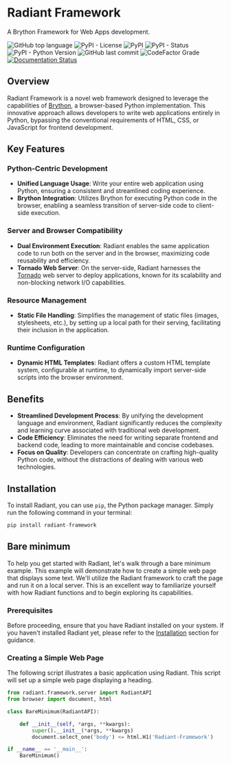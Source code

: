 # Radiant Framework

A Brython Framework for Web Apps development.

![GitHub top language](https://img.shields.io/github/languages/top/un-gcpds/brython-radiant?)
![PyPI - License](https://img.shields.io/pypi/l/radiant?)
![PyPI](https://img.shields.io/pypi/v/radiant?)
![PyPI - Status](https://img.shields.io/pypi/status/radiant?)
![PyPI - Python Version](https://img.shields.io/pypi/pyversions/radiant?)
![GitHub last commit](https://img.shields.io/github/last-commit/un-gcpds/brython-radiant?)
![CodeFactor Grade](https://img.shields.io/codefactor/grade/github/UN-GCPDS/brython-radiant?)
[![Documentation Status](https://readthedocs.org/projects/radiant/badge/?version=latest)](https://radiant-framework.readthedocs.io/en/latest/?badge=latest)



## Overview
Radiant Framework is a novel web framework designed to leverage the capabilities of [Brython](https://brython.info/), a browser-based Python implementation. This innovative approach allows developers to write web applications entirely in Python, bypassing the conventional requirements of HTML, CSS, or JavaScript for frontend development.

## Key Features

### Python-Centric Development
- **Unified Language Usage**: Write your entire web application using Python, ensuring a consistent and streamlined coding experience.
- **Brython Integration**: Utilizes Brython for executing Python code in the browser, enabling a seamless transition of server-side code to client-side execution.

### Server and Browser Compatibility
- **Dual Environment Execution**: Radiant enables the same application code to run both on the server and in the browser, maximizing code reusability and efficiency.
- **Tornado Web Server**: On the server-side, Radiant harnesses the [Tornado](https://www.tornadoweb.org/) web server to deploy applications, known for its scalability and non-blocking network I/O capabilities.

### Resource Management
- **Static File Handling**: Simplifies the management of static files (images, stylesheets, etc.), by setting up a local path for their serving, facilitating their inclusion in the application.

### Runtime Configuration
- **Dynamic HTML Templates**: Radiant offers a custom HTML template system, configurable at runtime, to dynamically import server-side scripts into the browser environment.

## Benefits
- **Streamlined Development Process**: By unifying the development language and environment, Radiant significantly reduces the complexity and learning curve associated with traditional web development.
- **Code Efficiency**: Eliminates the need for writing separate frontend and backend code, leading to more maintainable and concise codebases.
- **Focus on Quality**: Developers can concentrate on crafting high-quality Python code, without the distractions of dealing with various web technologies.

## Installation

To install Radiant, you can use `pip`, the Python package manager. Simply run the following command in your terminal:



```python
pip install radiant-framework
```

## Bare minimum

To help you get started with Radiant, let's walk through a bare minimum example. This example will demonstrate how to create a simple web page that displays some text. We'll utilize the Radiant framework to craft the page and run it on a local server. This is an excellent way to familiarize yourself with how Radiant functions and to begin exploring its capabilities.

### Prerequisites
Before proceeding, ensure that you have Radiant installed on your system. If you haven't installed Radiant yet, please refer to the [Installation](#installation) section for guidance.

### Creating a Simple Web Page

The following script illustrates a basic application using Radiant. This script will set up a simple web page displaying a heading.


```python
from radiant.framework.server import RadiantAPI
from browser import document, html

class BareMinimum(RadiantAPI):

    def __init__(self, *args, **kwargs):
        super().__init__(*args, **kwargs)
        document.select_one('body') <= html.H1('Radiant-Framework')

if __name__ == '__main__':
    BareMinimum()
```
